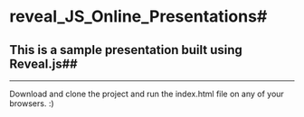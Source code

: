 # reveal_JS_Online_Presentations#
## This is a sample presentation built using Reveal.js##
---
Download and clone the project and run the index.html file on any of your browsers.
:)

